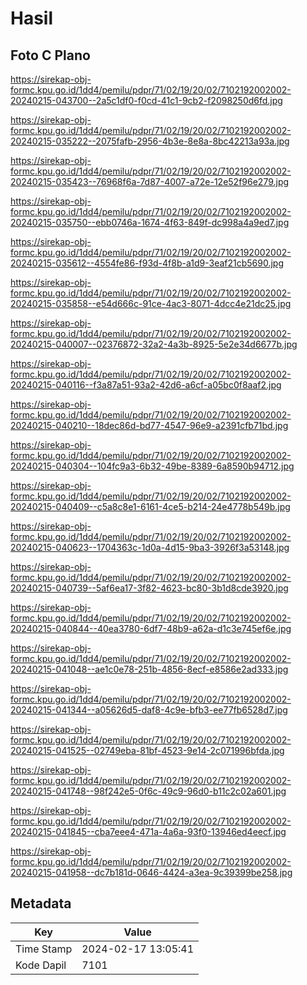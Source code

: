 # Hasil

## Foto C Plano

https://sirekap-obj-formc.kpu.go.id/1dd4/pemilu/pdpr/71/02/19/20/02/7102192002002-20240215-043700--2a5c1df0-f0cd-41c1-9cb2-f2098250d6fd.jpg

https://sirekap-obj-formc.kpu.go.id/1dd4/pemilu/pdpr/71/02/19/20/02/7102192002002-20240215-035222--2075fafb-2956-4b3e-8e8a-8bc42213a93a.jpg

https://sirekap-obj-formc.kpu.go.id/1dd4/pemilu/pdpr/71/02/19/20/02/7102192002002-20240215-035423--76968f6a-7d87-4007-a72e-12e52f96e279.jpg

https://sirekap-obj-formc.kpu.go.id/1dd4/pemilu/pdpr/71/02/19/20/02/7102192002002-20240215-035750--ebb0746a-1674-4f63-849f-dc998a4a9ed7.jpg

https://sirekap-obj-formc.kpu.go.id/1dd4/pemilu/pdpr/71/02/19/20/02/7102192002002-20240215-035612--4554fe86-f93d-4f8b-a1d9-3eaf21cb5690.jpg

https://sirekap-obj-formc.kpu.go.id/1dd4/pemilu/pdpr/71/02/19/20/02/7102192002002-20240215-035858--e54d666c-91ce-4ac3-8071-4dcc4e21dc25.jpg

https://sirekap-obj-formc.kpu.go.id/1dd4/pemilu/pdpr/71/02/19/20/02/7102192002002-20240215-040007--02376872-32a2-4a3b-8925-5e2e34d6677b.jpg

https://sirekap-obj-formc.kpu.go.id/1dd4/pemilu/pdpr/71/02/19/20/02/7102192002002-20240215-040116--f3a87a51-93a2-42d6-a6cf-a05bc0f8aaf2.jpg

https://sirekap-obj-formc.kpu.go.id/1dd4/pemilu/pdpr/71/02/19/20/02/7102192002002-20240215-040210--18dec86d-bd77-4547-96e9-a2391cfb71bd.jpg

https://sirekap-obj-formc.kpu.go.id/1dd4/pemilu/pdpr/71/02/19/20/02/7102192002002-20240215-040304--104fc9a3-6b32-49be-8389-6a8590b94712.jpg

https://sirekap-obj-formc.kpu.go.id/1dd4/pemilu/pdpr/71/02/19/20/02/7102192002002-20240215-040409--c5a8c8e1-6161-4ce5-b214-24e4778b549b.jpg

https://sirekap-obj-formc.kpu.go.id/1dd4/pemilu/pdpr/71/02/19/20/02/7102192002002-20240215-040623--1704363c-1d0a-4d15-9ba3-3926f3a53148.jpg

https://sirekap-obj-formc.kpu.go.id/1dd4/pemilu/pdpr/71/02/19/20/02/7102192002002-20240215-040739--5af6ea17-3f82-4623-bc80-3b1d8cde3920.jpg

https://sirekap-obj-formc.kpu.go.id/1dd4/pemilu/pdpr/71/02/19/20/02/7102192002002-20240215-040844--40ea3780-6df7-48b9-a62a-d1c3e745ef6e.jpg

https://sirekap-obj-formc.kpu.go.id/1dd4/pemilu/pdpr/71/02/19/20/02/7102192002002-20240215-041048--ae1c0e78-251b-4856-8ecf-e8586e2ad333.jpg

https://sirekap-obj-formc.kpu.go.id/1dd4/pemilu/pdpr/71/02/19/20/02/7102192002002-20240215-041344--a05626d5-daf8-4c9e-bfb3-ee77fb6528d7.jpg

https://sirekap-obj-formc.kpu.go.id/1dd4/pemilu/pdpr/71/02/19/20/02/7102192002002-20240215-041525--02749eba-81bf-4523-9e14-2c071996bfda.jpg

https://sirekap-obj-formc.kpu.go.id/1dd4/pemilu/pdpr/71/02/19/20/02/7102192002002-20240215-041748--98f242e5-0f6c-49c9-96d0-b11c2c02a601.jpg

https://sirekap-obj-formc.kpu.go.id/1dd4/pemilu/pdpr/71/02/19/20/02/7102192002002-20240215-041845--cba7eee4-471a-4a6a-93f0-13946ed4eecf.jpg

https://sirekap-obj-formc.kpu.go.id/1dd4/pemilu/pdpr/71/02/19/20/02/7102192002002-20240215-041958--dc7b181d-0646-4424-a3ea-9c39399be258.jpg


## Metadata

| Key        | Value               |
| ---------- | ------------------- |
| Time Stamp | 2024-02-17 13:05:41 |
| Kode Dapil | 7101                |



